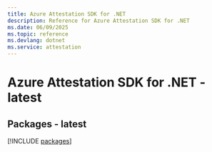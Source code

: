 ```yaml
---
title: Azure Attestation SDK for .NET
description: Reference for Azure Attestation SDK for .NET
ms.date: 06/09/2025
ms.topic: reference
ms.devlang: dotnet
ms.service: attestation
---
```

# Azure Attestation SDK for .NET - latest
## Packages - latest
[!INCLUDE [packages](attestation-index.md)]